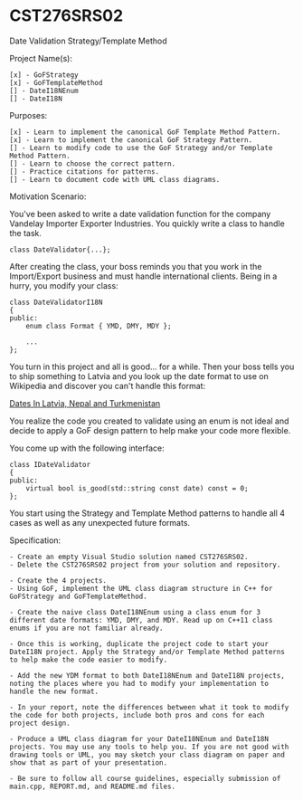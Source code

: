 # CST276SRS02
Date Validation Strategy/Template Method  


Project Name(s):  

    [x] - GoFStrategy
    [x] - GoFTemplateMethod
    [] - DateI18NEnum  
    [] - DateI18N  


Purposes:  

    [x] - Learn to implement the canonical GoF Template Method Pattern.  
    [x] - Learn to implement the canonical GoF Strategy Pattern.  
    [] - Learn to modify code to use the GoF Strategy and/or Template Method Pattern.  
    [] - Learn to choose the correct pattern.  
    [] - Practice citations for patterns.  
    [] - Learn to document code with UML class diagrams.  


Motivation Scenario:  
    
You've been asked to write a date validation function for the company Vandelay Importer Exporter Industries. You quickly write a class to handle the task.  

```
class DateValidator{...};  
```

After creating the class, your boss reminds you that you work in the Import/Export business and must handle international clients. Being in a hurry, you modify your class:  

```
class DateValidatorI18N  
{  
public:  
    enum class Format { YMD, DMY, MDY };  

    ...  
};  
```

You turn in this project and all is good... for a while. Then your boss tells you to ship something to Latvia and you look up the date format to use on Wikipedia and discover you can't handle this format:  

[Dates In Latvia, Nepal and Turkmenistan](https://en.wikipedia.org/wiki/Calendar_date#Gregorian,_year-day-month_(YDM))  

You realize the code you created to validate using an enum is not ideal and decide to apply a GoF design pattern to help make your code more flexible.  

You come up with the following interface:  

```
class IDateValidator  
{  
public:  
    virtual bool is_good(std::string const date) const = 0;  
};  
```

You start using the Strategy and Template Method patterns to handle all 4 cases as well as any unexpected future formats. 


Specification:  

    - Create an empty Visual Studio solution named CST276SRS02.  
    - Delete the CST276SRS02 project from your solution and repository.  

    - Create the 4 projects.  
    - Using GoF, implement the UML class diagram structure in C++ for GoFStrategy and GoFTemplateMethod.  

    - Create the naive class DateI18NEnum using a class enum for 3 different date formats: YMD, DMY, and MDY. Read up on C++11 class enums if you are not familiar already.  

    - Once this is working, duplicate the project code to start your DateI18N project. Apply the Strategy and/or Template Method patterns to help make the code easier to modify. 

    - Add the new YDM format to both DateI18NEnum and DateI18N projects, noting the places where you had to modify your implementation to handle the new format.  

    - In your report, note the differences between what it took to modify the code for both projects, include both pros and cons for each project design.  
    
    - Produce a UML class diagram for your DateI18NEnum and DateI18N projects. You may use any tools to help you. If you are not good with drawing tools or UML, you may sketch your class diagram on paper and show that as part of your presentation.  

    - Be sure to follow all course guidelines, especially submission of main.cpp, REPORT.md, and README.md files.  

###

